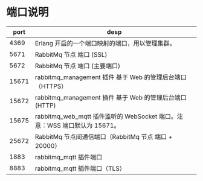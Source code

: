 


# 端口说明

| port  | desp |
|-------|------|
|4369   |Erlang 开启的一个端口映射的端口，用以管理集群。|
|5671   |RabbitMq 节点 端口 (SSL)|
|5672   |RabbitMq 节点 端口 (主要端口)|
|15671  |rabbitmq_management 插件 基于 Web 的管理后台端口（HTTPS）|
|15672  |rabbitmq_management 插件 基于 Web 的管理后台端口 (HTTP)|
|15675  |rabbitmq_web_mqtt 插件监听的 WebSocket 端口。注意：WSS 端口默认为 15671。|
|25672  |RabbitMq 节点间通信端口（RabbitMq 节点 端口 + 20000）|
|1883   |rabbitmq_mqtt 插件端口|
|8883   |rabbitmq_mqtt 插件端口（TLS）|

